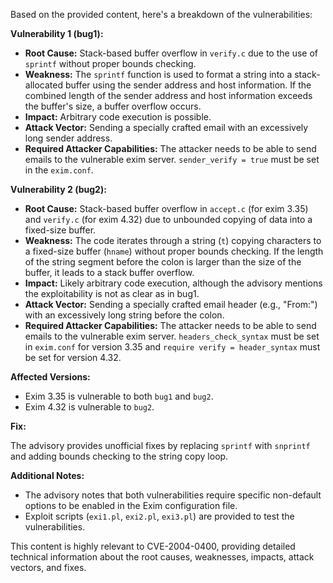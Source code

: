 Based on the provided content, here's a breakdown of the vulnerabilities:

**Vulnerability 1 (bug1):**

*   **Root Cause:** Stack-based buffer overflow in `verify.c` due to the use of `sprintf` without proper bounds checking.
*   **Weakness:** The `sprintf` function is used to format a string into a stack-allocated buffer using the sender address and host information. If the combined length of the sender address and host information exceeds the buffer's size, a buffer overflow occurs.
*   **Impact:** Arbitrary code execution is possible.
*   **Attack Vector:** Sending a specially crafted email with an excessively long sender address.
*   **Required Attacker Capabilities:** The attacker needs to be able to send emails to the vulnerable exim server. `sender_verify = true` must be set in the `exim.conf`.

**Vulnerability 2 (bug2):**

*   **Root Cause:** Stack-based buffer overflow in `accept.c` (for exim 3.35) and `verify.c` (for exim 4.32) due to unbounded copying of data into a fixed-size buffer.
*   **Weakness:** The code iterates through a string (`t`) copying characters to a fixed-size buffer (`hname`) without proper bounds checking. If the length of the string segment before the colon is larger than the size of the buffer, it leads to a stack buffer overflow.
*   **Impact:**  Likely arbitrary code execution, although the advisory mentions the exploitability is not as clear as in bug1.
*   **Attack Vector:** Sending a specially crafted email header (e.g., "From:") with an excessively long string before the colon.
*  **Required Attacker Capabilities:** The attacker needs to be able to send emails to the vulnerable exim server. `headers_check_syntax` must be set in `exim.conf` for version 3.35 and `require verify = header_syntax` must be set for version 4.32.

**Affected Versions:**

*   Exim 3.35 is vulnerable to both `bug1` and `bug2`.
*   Exim 4.32 is vulnerable to `bug2`.

**Fix:**

The advisory provides unofficial fixes by replacing `sprintf` with `snprintf` and adding bounds checking to the string copy loop.

**Additional Notes:**

*   The advisory notes that both vulnerabilities require specific non-default options to be enabled in the Exim configuration file.
*   Exploit scripts (`exi1.pl`, `exi2.pl`, `exi3.pl`) are provided to test the vulnerabilities.

This content is highly relevant to CVE-2004-0400, providing detailed technical information about the root causes, weaknesses, impacts, attack vectors, and fixes.